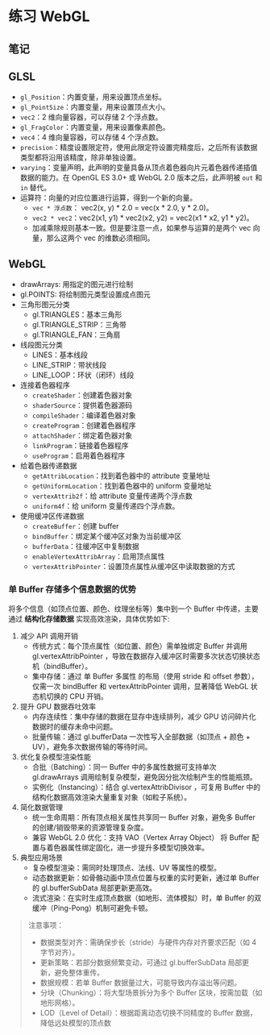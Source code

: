 # 练习 WebGL

## 笔记

## GLSL

- `gl_Position`：内置变量，用来设置顶点坐标。
- `gl_PointSize`：内置变量，用来设置顶点大小。
- `vec2`：2 维向量容器，可以存储 2 个浮点数。
- `gl_FragColor`：内置变量，用来设置像素颜色。
- `vec4`：4 维向量容器，可以存储 4 个浮点数。
- `precision`：精度设置限定符，使用此限定符设置完精度后，之后所有该数据类型都将沿用该精度，除非单独设置。
- `varying`：变量声明，此声明的变量具备从顶点着色器向片元着色器传递插值数据的能力。在 OpenGL ES 3.0+ 或 WebGL 2.0 版本之后，此声明被 `out` 和 `in` 替代。
- 运算符：向量的对应位置进行运算，得到一个新的向量。
  - `vec * 浮点数`： vec2(x, y) \* 2.0 = vec(x \* 2.0, y \* 2.0)。
  - `vec2 * vec2`：vec2(x1, y1) \* vec2(x2, y2) = vec2(x1 \* x2, y1 \* y2)。
  - 加减乘除规则基本一致。但是要注意一点，如果参与运算的是两个 vec 向量，那么这两个 vec 的维数必须相同。

## WebGL

- drawArrays: 用指定的图元进行绘制
- gl.POINTS: 将绘制图元类型设置成点图元
- 三角形图元分类
  - gl.TRIANGLES：基本三角形
  - gl.TRIANGLE_STRIP：三角带
  - gl.TRIANGLE_FAN：三角扇
- 线段图元分类
  - LINES：基本线段
  - LINE_STRIP：带状线段
  - LINE_LOOP：环状（闭环）线段
- 连接着色器程序
  - `createShader`：创建着色器对象
  - `shaderSource`：提供着色器源码
  - `compileShader`：编译着色器对象
  - `createProgram`：创建着色器程序
  - `attachShader`：绑定着色器对象
  - `linkProgram`：链接着色器程序
  - `useProgram`：启用着色器程序
- 给着色器传递数据
  - `getAttribLocation`：找到着色器中的 attribute 变量地址
  - `getUniformLocation`：找到着色器中的 uniform 变量地址
  - `vertexAttrib2f`：给 attribute 变量传递两个浮点数
  - `uniform4f`：给 uniform 变量传递四个浮点数。
- 使用缓冲区传递数据
  - `createBuffer`：创建 buffer
  - `bindBuffer`：绑定某个缓冲区对象为当前缓冲区
  - `bufferData`：往缓冲区中复制数据
  - `enableVertexAttribArray`：启用顶点属性
  - `vertexAttribPointer`：设置顶点属性从缓冲区中读取数据的方式

### 单 Buffer 存储多个信息数据的优势

将多个信息（如顶点位置、颜色、纹理坐标等）集中到一个 Buffer 中传递，主要通过 **结构化存储数据** 实现高效渲染，具体优势如下:

1. 减少 API 调用开销
   - 传统方式：每个顶点属性（如位置、颜色）需单独绑定 Buffer 并调用 gl.vertexAttribPointer ，导致在数据存入缓冲区时需要多次状态切换状态机（bindBuffer）。
   - 集中存储：通过 单 Buffer 多属性 的布局（使用 stride 和 offset 参数），仅需一次 bindBuffer 和 vertexAttribPointer 调用，显著降低 WebGL 状态机切换的 CPU 开销。
2. 提升 GPU 数据吞吐效率
   - 内存连续性：集中存储的数据在显存中连续排列，减少 GPU 访问碎片化数据时的缓存未命中问题。
   - 批量传输：通过 gl.bufferData 一次性写入全部数据（如顶点 + 颜色 + UV），避免多次数据传输的等待时间。
3. 优化复杂模型渲染性能
   - 合批（Batching）：同一 Buffer 中的多属性数据可支持单次 gl.drawArrays 调用绘制复杂模型，避免因分批次绘制产生的性能瓶颈。
   - 实例化（Instancing）：结合 gl.vertexAttribDivisor ，可复用 Buffer 中的结构化数据高效渲染大量重复对象（如粒子系统）。
4. 简化数据管理
   - 统一生命周期：所有顶点相关属性共享同一 Buffer 对象，避免多 Buffer 的创建/销毁带来的资源管理复杂度。
   - 兼容 WebGL 2.0 优化：支持 VAO（Vertex Array Object） 将 Buffer 配置与着色器属性绑定固化，进一步提升多模型切换效率。
5. 典型应用场景
   - 复杂模型渲染：需同时处理顶点、法线、UV 等属性的模型。
   - 动态数据更新：如骨骼动画中顶点位置与权重的实时更新，通过单 Buffer 的 gl.bufferSubData 局部更新更高效。
   - 流式渲染：在实时生成顶点数据（如地形、流体模拟）时，单 Buffer 的双缓冲（Ping-Pong）机制可避免卡顿。

> 注意事项：
>
> - 数据类型对齐：需确保步长（stride）与硬件内存对齐要求匹配（如 4 字节对齐）。
> - 更新策略：若部分数据频繁变动，可通过 gl.bufferSubData 局部更新，避免整体重传。
> - 数据规模：若单 Buffer 数据量过大，可能导致内存溢出等问题。
> - 分块（Chunking）：将大型场景拆分为多个 Buffer 区块，按需加载（如地形网格）。
> - LOD（Level of Detail）：根据距离动态切换不同精度的 Buffer 数据，降低远处模型的顶点数
